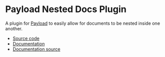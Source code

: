 # Payload Nested Docs Plugin

A plugin for [Payload](https://github.com/payloadcms/payload) to easily allow for documents to be nested inside one another.

- [Source code](https://github.com/payloadcms/payload/tree/main/packages/plugin-nested-docs)
- [Documentation](https://payloadcms.com/docs/plugins/nested-docs)
- [Documentation source](https://github.com/payloadcms/payload/tree/main/docs/plugins/nested-docs.mdx)
